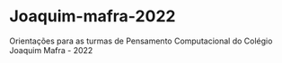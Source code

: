 # Joaquim-mafra-2022
Orientações para as turmas de Pensamento Computacional do Colégio Joaquim Mafra - 2022
